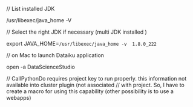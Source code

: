 
// List installed JDK

/usr/libexec/java_home -V

// Select the right JDK if necessary (multi JDK installed )

export JAVA_HOME=`/usr/libexec/java_home -v  1.8.0_222`

// on Mac to launch Dataiku application

open -a DataScienceStudio

// CallPythonDo requires project key to run properly. this information not available into cluster plugin (not associated
// with project. So, I have to create a macro for using this capability (other possibility is to use a webapps)